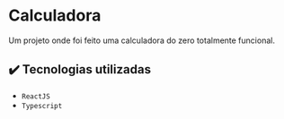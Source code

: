 # Calculadora

Um projeto onde foi feito uma calculadora do zero totalmente funcional.

## ✔️ Tecnologias utilizadas

- ``ReactJS``
- ``Typescript``